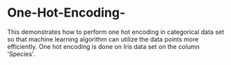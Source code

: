 # One-Hot-Encoding-

This demonstrates how to perform one hot encoding in categorical data set so that machine learning algorithm can utilize the data points
more efficiently. One hot encoding is done on Iris data set on the column 'Species'.
